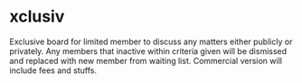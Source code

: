 xclusiv
=======

Exclusive board for limited member to discuss any matters either publicly or privately. Any members that inactive within criteria given will be dismissed and replaced with new member from waiting list. Commercial version will include fees and stuffs.

